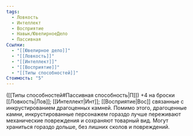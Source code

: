 ```yaml
---
tags:
  - Ловкость
  - Интеллект
  - Восприятие
  - Навык/ЮвелирноеДело
  - Пассивная
Ссылки:
  - "[[Ювелирное дело]]"
  - "[[Ловкость]]"
  - "[[Интеллект]]"
  - "[[Восприятие]]"
  - "[[Типы способностей]]"
Стоимость: "5"
---
```

([[Типы способностей#Пассивная способность|П]]) +4 на броски [[Ловкость|Лов]]; [[Интеллект|Инт]]; [[Восприятие|Вос]] связанные с инкрустированием драгоценных камней. Помимо этого, драгоценные камни, инкрустированные персонажем гораздо лучше переживают механические повреждения и сохраняют товарный вид. Могут храниться гораздо дольше, без лишних сколов и повреждений.